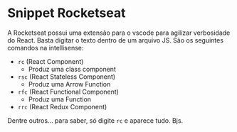 # Snippet Rocketseat

A Rocketseat possui uma extensão para o vscode para agilizar verbosidade do
React. Basta digitar o texto dentro de um arquivo JS. São os seguintes comandos
na intellisense:

- `rc` (React Component)
  - Produz uma class component
- `rsc` (React Stateless Component)
  - Produz uma Arrow Function
- `rfc` (React Functional Component)
  - Produz uma Function
- `rrc` (React Redux Component)

Dentre outros... para saber, só digite `rc` e aparece tudo. Bjs.
